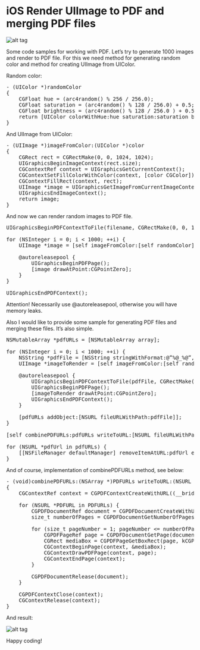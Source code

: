 # iOS Render UIImage to PDF and merging PDF files

![alt tag](https://raw.github.com/maximbilan/iOS-UIImage-render-to-PDF/master/img/img1.png)

Some code samples for working with PDF. Let’s try to generate 1000 images and render to PDF file. For this we need method for generating random color and method for creating UIImage from UIColor.

Random color:

<pre>
- (UIColor *)randomColor
{
    CGFloat hue = (arc4random() % 256 / 256.0);
    CGFloat saturation = (arc4random() % 128 / 256.0) + 0.5;
    CGFloat brightness = (arc4random() % 128 / 256.0 ) + 0.5;
    return [UIColor colorWithHue:hue saturation:saturation brightness:brightness alpha:1];
}
</pre>

And UIImage from UIColor:

<pre>
- (UIImage *)imageFromColor:(UIColor *)color
{
    CGRect rect = CGRectMake(0, 0, 1024, 1024);
    UIGraphicsBeginImageContext(rect.size);
    CGContextRef context = UIGraphicsGetCurrentContext();
    CGContextSetFillColorWithColor(context, [color CGColor]);
    CGContextFillRect(context, rect);
    UIImage *image = UIGraphicsGetImageFromCurrentImageContext();
    UIGraphicsEndImageContext();
    return image;
}
</pre>

And now we can render random images to PDF file.

<pre>
UIGraphicsBeginPDFContextToFile(filename, CGRectMake(0, 0, 1024, 1024), nil);

for (NSInteger i = 0; i < 1000; ++i) {
    UIImage *image = [self imageFromColor:[self randomColor]];

    @autoreleasepool {
        UIGraphicsBeginPDFPage();
        [image drawAtPoint:CGPointZero];
    }
}

UIGraphicsEndPDFContext();
</pre>

Attention! Necessarily use @autoreleasepool, otherwise you will have memory leaks.

Also I would like to provide some sample for generating PDF files and merging these files. It’s also simple.

<pre>
NSMutableArray *pdfURLs = [NSMutableArray array];

for (NSInteger i = 0; i < 1000; ++i) {
    NSString *pdfFile = [NSString stringWithFormat:@”%@_%@”, filename, @(i)];
    UIImage *imageToRender = [self imageFromColor:[self randomColor]];
  
    @autoreleasepool {
        UIGraphicsBeginPDFContextToFile(pdfFile, CGRectMake(0, 0, 1024, 1024), nil);
        UIGraphicsBeginPDFPage();
        [imageToRender drawAtPoint:CGPointZero];
        UIGraphicsEndPDFContext();
    }

    [pdfURLs addObject:[NSURL fileURLWithPath:pdfFile]];
}

[self combinePDFURLs:pdfURLs writeToURL:[NSURL fileURLWithPath:filename]];

for (NSURL *pdfUrl in pdfURLs) {
    [[NSFileManager defaultManager] removeItemAtURL:pdfUrl error:nil];
}
</pre>

And of course, implementation of combinePDFURLs method, see below:

<pre>
- (void)combinePDFURLs:(NSArray *)PDFURLs writeToURL:(NSURL *)URL
{
    CGContextRef context = CGPDFContextCreateWithURL((__bridge CFURLRef)URL, NULL, NULL);

    for (NSURL *PDFURL in PDFURLs) {
        CGPDFDocumentRef document = CGPDFDocumentCreateWithURL((__bridge CFURLRef)PDFURL); 
        size_t numberOfPages = CGPDFDocumentGetNumberOfPages(document);

        for (size_t pageNumber = 1; pageNumber <= numberOfPages; ++pageNumber) {
            CGPDFPageRef page = CGPDFDocumentGetPage(document, pageNumber);
            CGRect mediaBox = CGPDFPageGetBoxRect(page, kCGPDFMediaBox);
            CGContextBeginPage(context, &mediaBox);
            CGContextDrawPDFPage(context, page);
            CGContextEndPage(context);
        }

        CGPDFDocumentRelease(document);
    }

    CGPDFContextClose(context);
    CGContextRelease(context);
}
</pre>

And result:

![alt tag](https://raw.github.com/maximbilan/iOS-UIImage-render-to-PDF/master/img/img2.png)

Happy coding!

